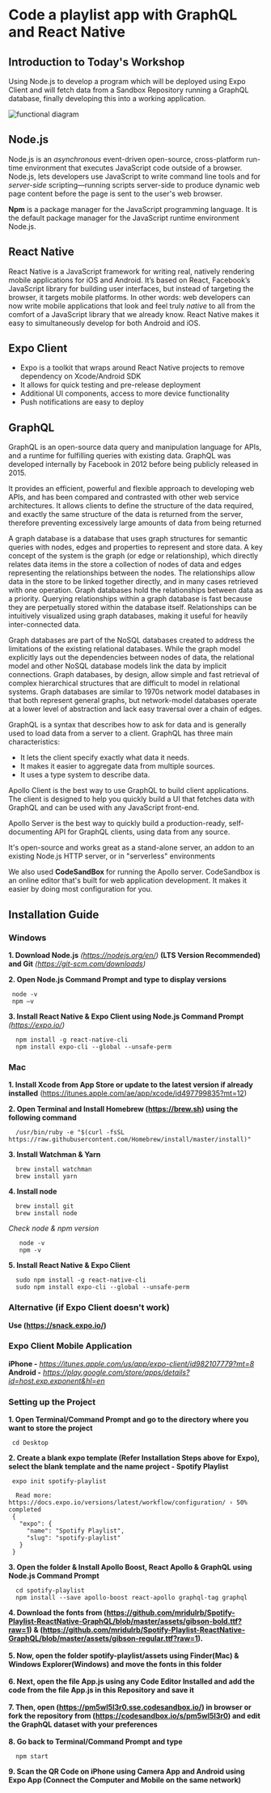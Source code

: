 ﻿# Code a playlist app with GraphQL and React Native

## Introduction to Today's Workshop

Using Node.js to develop a program which will be deployed using Expo Client and will fetch data from a Sandbox Repository running a GraphQL database, finally developing this into a working application. <br/>

![functional diagram](https://user-images.githubusercontent.com/32713072/57015916-4f833000-6c28-11e9-9b68-f290b13a98d1.png)

## Node.js

Node.js is an *asynchronous* event-driven open-source, cross-platform run-time environment that executes JavaScript code outside of a browser. Node.js, lets developers use JavaScript to write command line tools and for *server-side* scripting—running scripts server-side to produce dynamic web page content before the page is sent to the user's web browser.

**Npm** is a package manager for the JavaScript programming language. It is the default package manager for the JavaScript runtime environment Node.js.


## React Native

React Native is a JavaScript framework for writing real, natively rendering mobile applications for iOS and Android. It’s based on React, Facebook’s JavaScript library for building user interfaces, but instead of targeting the browser, it targets mobile platforms. In other words: web developers can now write mobile applications that look and feel truly *native* to all from the comfort of a JavaScript library that we already know. React Native makes it easy to simultaneously develop for both Android and iOS.

## Expo Client 

- Expo is a toolkit that wraps around React Native projects to remove dependency on Xcode/Android SDK 
- It allows for quick testing and pre-release deployment 
- Additional UI components, access to more device functionality 
- Push notifications are easy to deploy

## GraphQL 

GraphQL is an open-source data query and manipulation language for APIs, and a runtime for fulfilling queries with existing data. GraphQL was developed internally by Facebook in 2012 before being publicly released in 2015. 

It provides an efficient, powerful and flexible approach to developing web APIs, and has been compared and contrasted with other web service architectures. It allows clients to define the structure of the data required, and exactly the same structure of the data is returned from the server, therefore preventing excessively large amounts of data from being returned

A graph database is a database that uses graph structures for semantic queries with nodes, edges and properties to represent and store data. A key concept of the system is the graph (or edge or relationship), which directly relates data items in the store a collection of nodes of data and edges representing the relationships between the nodes. The relationships allow data in the store to be linked together directly, and in many cases retrieved with one operation. Graph databases hold the relationships between data as a priority. Querying relationships within a graph database is fast because they are perpetually stored within the database itself. Relationships can be intuitively visualized using graph databases, making it useful for heavily inter-connected data.

Graph databases are part of the NoSQL databases created to address the limitations of the existing relational databases. While the graph model explicitly lays out the dependencies between nodes of data, the relational model and other NoSQL database models link the data by implicit connections. Graph databases, by design, allow simple and fast retrieval of complex hierarchical structures that are difficult to model in relational systems. Graph databases are similar to 1970s network model databases in that both represent general graphs, but network-model databases operate at a lower level of abstraction and lack easy traversal over a chain of edges.

GraphQL is a syntax that describes how to ask for data and is generally used to load data from a server to a client. GraphQL has three main characteristics:

- It lets the client specify exactly what data it needs.
- It makes it easier to aggregate data from multiple sources.
- It uses a type system to describe data.

Apollo Client is the best way to use GraphQL to build client applications. The client is designed to help you quickly build a UI that fetches data with GraphQL and can be used with any JavaScript front-end.

Apollo Server is the best way to quickly build a production-ready, self-documenting API for GraphQL clients, using data from any source.

It's open-source and works great as a stand-alone server, an addon to an existing Node.js HTTP server, or in "serverless" environments

We also used **CodeSandBox** for running the Apollo server. CodeSandbox is an online editor that's built for web application development. It makes it easier by doing most configuration for you.

## Installation Guide

### Windows
**1. Download Node.js** *(https://nodejs.org/en/)* **(LTS Version Recommended)  and Git**  *(https://git-scm.com/downloads)* <br/>

**2. Open Node.js Command Prompt and type to display versions**
```
 node -v
 npm –v
``` 
**3. Install React Native & Expo Client using Node.js Command Prompt** *(https://expo.io/)*
```
  npm install -g react-native-cli
  npm install expo-cli --global --unsafe-perm
```  

### Mac
**1. Install Xcode from App Store or update to the latest version if already installed** (https://itunes.apple.com/ae/app/xcode/id497799835?mt=12)

**2. Open Terminal and Install Homebrew (https://brew.sh) using the following command**
```
  /usr/bin/ruby -e "$(curl -fsSL https://raw.githubusercontent.com/Homebrew/install/master/install)"
```
**3. Install Watchman & Yarn**
```
  brew install watchman
  brew install yarn
```
**4. Install node**
```
  brew install git
  brew install node
```
 *Check node & npm version*
 ```
    node -v
    npm -v
 ```
**5. Install React Native & Expo Client**
```
  sudo npm install -g react-native-cli
  sudo npm install expo-cli --global --unsafe-perm
```

### Alternative (if Expo Client doesn't work)
**Use (https://snack.expo.io/)**

### Expo Client Mobile Application
**iPhone -** *https://itunes.apple.com/us/app/expo-client/id982107779?mt=8* <br/>
**Android -** *https://play.google.com/store/apps/details?id=host.exp.exponent&hl=en*

### Setting up the Project
**1. Open Terminal/Command Prompt and go to the directory where you want to store the project**
```
 cd Desktop
```
**2. Create a blank expo template (Refer Installation Steps above for Expo), select the blank template and the name project - Spotify Playlist**
```
 expo init spotify-playlist
```
```
  Read more: https://docs.expo.io/versions/latest/workflow/configuration/ › 50% completed
 {
   "expo": {
     "name": "Spotify Playlist",
     "slug": "spotify-playlist"
   }
 }
```
**3. Open the folder & Install Apollo Boost, React Apollo & GraphQL using Node.js Command Prompt**
```
  cd spotify-playlist
  npm install --save apollo-boost react-apollo graphql-tag graphql
```

**4. Download the fonts from (https://github.com/mridulrb/Spotify-Playlist-ReactNative-GraphQL/blob/master/assets/gibson-bold.ttf?raw=1) & (https://github.com/mridulrb/Spotify-Playlist-ReactNative-GraphQL/blob/master/assets/gibson-regular.ttf?raw=1).**<br/>
<br/>
**5. Now, open the folder spotify-playlist/assets using Finder(Mac) & Windows Explorer(Windows) and move the fonts in this folder** <br/>
<br/>
**6. Next, open the file App.js using any Code Editor Installed and add the code from the file App.js in this Repository and save it** <br/>
<br/>
**7. Then, open (https://pm5wl5l3r0.sse.codesandbox.io/) in browser or fork the repository from (https://codesandbox.io/s/pm5wl5l3r0) and edit the GraphQL dataset with your preferences** <br/>
<br/>
**8. Go back to Terminal/Command Prompt and type** <br/>
```
  npm start
```
**9. Scan the QR Code on iPhone using Camera App and Android using Expo App (Connect the Computer and Mobile on the same network)**


